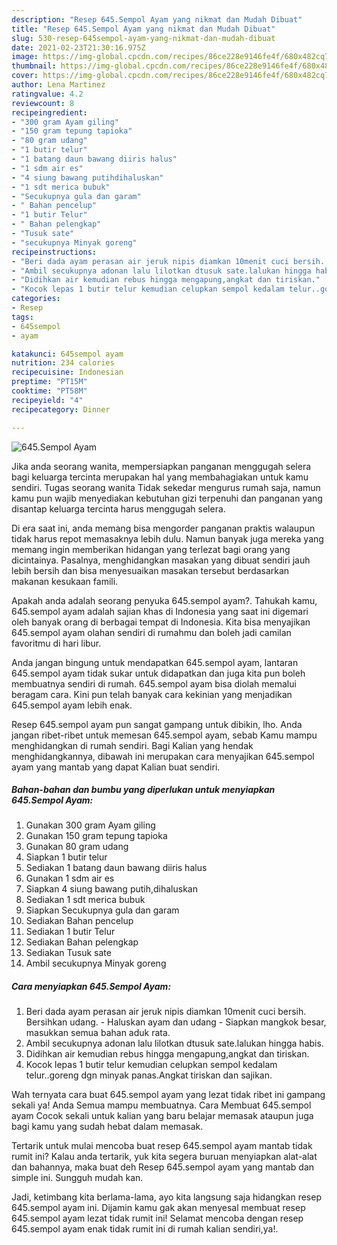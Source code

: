 ```yaml
---
description: "Resep 645.Sempol Ayam yang nikmat dan Mudah Dibuat"
title: "Resep 645.Sempol Ayam yang nikmat dan Mudah Dibuat"
slug: 530-resep-645sempol-ayam-yang-nikmat-dan-mudah-dibuat
date: 2021-02-23T21:30:16.975Z
image: https://img-global.cpcdn.com/recipes/86ce228e9146fe4f/680x482cq70/645sempol-ayam-foto-resep-utama.jpg
thumbnail: https://img-global.cpcdn.com/recipes/86ce228e9146fe4f/680x482cq70/645sempol-ayam-foto-resep-utama.jpg
cover: https://img-global.cpcdn.com/recipes/86ce228e9146fe4f/680x482cq70/645sempol-ayam-foto-resep-utama.jpg
author: Lena Martinez
ratingvalue: 4.2
reviewcount: 8
recipeingredient:
- "300 gram Ayam giling"
- "150 gram tepung tapioka"
- "80 gram udang"
- "1 butir telur"
- "1 batang daun bawang diiris halus"
- "1 sdm air es"
- "4 siung bawang putihdihaluskan"
- "1 sdt merica bubuk"
- "Secukupnya gula dan garam"
- " Bahan pencelup"
- "1 butir Telur"
- " Bahan pelengkap"
- "Tusuk sate"
- "secukupnya Minyak goreng"
recipeinstructions:
- "Beri dada ayam perasan air jeruk nipis diamkan 10menit cuci bersih. Bersihkan udang. Haluskan ayam dan udang  Siapkan mangkok besar, masukkan semua bahan aduk rata."
- "Ambil secukupnya adonan lalu lilotkan dtusuk sate.lalukan hingga habis."
- "Didihkan air kemudian rebus hingga mengapung,angkat dan tiriskan."
- "Kocok lepas 1 butir telur kemudian celupkan sempol kedalam telur..goreng dgn minyak panas.Angkat tiriskan dan sajikan."
categories:
- Resep
tags:
- 645sempol
- ayam

katakunci: 645sempol ayam 
nutrition: 234 calories
recipecuisine: Indonesian
preptime: "PT15M"
cooktime: "PT58M"
recipeyield: "4"
recipecategory: Dinner

---
```



![645.Sempol Ayam](https://img-global.cpcdn.com/recipes/86ce228e9146fe4f/680x482cq70/645sempol-ayam-foto-resep-utama.jpg)

Jika anda seorang wanita, mempersiapkan panganan menggugah selera bagi keluarga tercinta merupakan hal yang membahagiakan untuk kamu sendiri. Tugas seorang  wanita Tidak sekedar mengurus rumah saja, namun kamu pun wajib menyediakan kebutuhan gizi terpenuhi dan panganan yang disantap keluarga tercinta harus menggugah selera.

Di era  saat ini, anda memang bisa mengorder panganan praktis walaupun tidak harus repot memasaknya lebih dulu. Namun banyak juga mereka yang memang ingin memberikan hidangan yang terlezat bagi orang yang dicintainya. Pasalnya, menghidangkan masakan yang dibuat sendiri jauh lebih bersih dan bisa menyesuaikan masakan tersebut berdasarkan makanan kesukaan famili. 



Apakah anda adalah seorang penyuka 645.sempol ayam?. Tahukah kamu, 645.sempol ayam adalah sajian khas di Indonesia yang saat ini digemari oleh banyak orang di berbagai tempat di Indonesia. Kita bisa menyajikan 645.sempol ayam olahan sendiri di rumahmu dan boleh jadi camilan favoritmu di hari libur.

Anda jangan bingung untuk mendapatkan 645.sempol ayam, lantaran 645.sempol ayam tidak sukar untuk didapatkan dan juga kita pun boleh membuatnya sendiri di rumah. 645.sempol ayam bisa diolah memalui beragam cara. Kini pun telah banyak cara kekinian yang menjadikan 645.sempol ayam lebih enak.

Resep 645.sempol ayam pun sangat gampang untuk dibikin, lho. Anda jangan ribet-ribet untuk memesan 645.sempol ayam, sebab Kamu mampu menghidangkan di rumah sendiri. Bagi Kalian yang hendak menghidangkannya, dibawah ini merupakan cara menyajikan 645.sempol ayam yang mantab yang dapat Kalian buat sendiri.

<!--inarticleads1-->

##### Bahan-bahan dan bumbu yang diperlukan untuk menyiapkan 645.Sempol Ayam:

1. Gunakan 300 gram Ayam giling
1. Gunakan 150 gram tepung tapioka
1. Gunakan 80 gram udang
1. Siapkan 1 butir telur
1. Sediakan 1 batang daun bawang diiris halus
1. Gunakan 1 sdm air es
1. Siapkan 4 siung bawang putih,dihaluskan
1. Sediakan 1 sdt merica bubuk
1. Siapkan Secukupnya gula dan garam
1. Sediakan  Bahan pencelup
1. Sediakan 1 butir Telur
1. Sediakan  Bahan pelengkap
1. Sediakan Tusuk sate
1. Ambil secukupnya Minyak goreng




<!--inarticleads2-->

##### Cara menyiapkan 645.Sempol Ayam:

1. Beri dada ayam perasan air jeruk nipis diamkan 10menit cuci bersih. Bersihkan udang. - Haluskan ayam dan udang  - Siapkan mangkok besar, masukkan semua bahan aduk rata.
1. Ambil secukupnya adonan lalu lilotkan dtusuk sate.lalukan hingga habis.
1. Didihkan air kemudian rebus hingga mengapung,angkat dan tiriskan.
1. Kocok lepas 1 butir telur kemudian celupkan sempol kedalam telur..goreng dgn minyak panas.Angkat tiriskan dan sajikan.




Wah ternyata cara buat 645.sempol ayam yang lezat tidak ribet ini gampang sekali ya! Anda Semua mampu membuatnya. Cara Membuat 645.sempol ayam Cocok sekali untuk kalian yang baru belajar memasak ataupun juga bagi kamu yang sudah hebat dalam memasak.

Tertarik untuk mulai mencoba buat resep 645.sempol ayam mantab tidak rumit ini? Kalau anda tertarik, yuk kita segera buruan menyiapkan alat-alat dan bahannya, maka buat deh Resep 645.sempol ayam yang mantab dan simple ini. Sungguh mudah kan. 

Jadi, ketimbang kita berlama-lama, ayo kita langsung saja hidangkan resep 645.sempol ayam ini. Dijamin kamu gak akan menyesal membuat resep 645.sempol ayam lezat tidak rumit ini! Selamat mencoba dengan resep 645.sempol ayam enak tidak rumit ini di rumah kalian sendiri,ya!.

